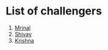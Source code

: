 # List of challengers
1. [Mrinal](https://github.com/mrinal1224)
2. [Shivay](https://github.com/shivaylamba)
3. [Krishna](https://github.com/MrKrishnaAgarwal)
